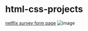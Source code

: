 # html-css-projects
[netflix survey form page](https://vildancetin.github.io/html-css-projects/netflix-form/)
![image](https://github.com/vildancetin/html-css-projects/assets/75564722/4431cf2a-0877-4b0f-9e9a-be395e1950ca)
